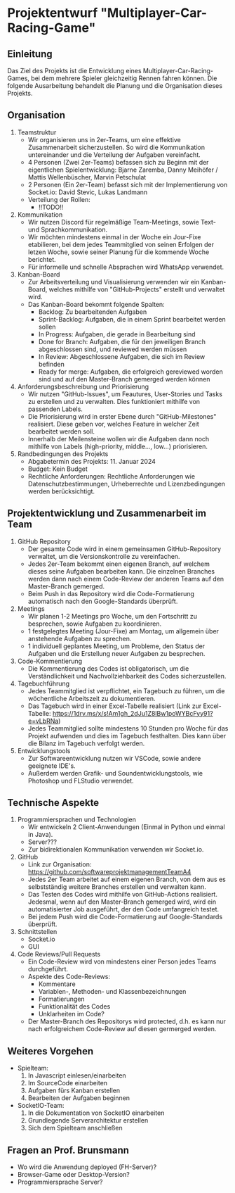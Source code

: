# Projektentwurf "Multiplayer-Car-Racing-Game"

## Einleitung
Das Ziel des Projekts ist die Entwicklung eines Multiplayer-Car-Racing-Games, bei dem mehrere Spieler gleichzeitig Rennen fahren können. Die folgende Ausarbeitung behandelt die Planung und die Organisation dieses Projekts.

## Organisation

1. Teamstruktur
    - Wir organisieren uns in 2er-Teams, um eine effektive Zusammenarbeit sicherzustellen. So wird die Kommunikation untereinander und die Verteilung der Aufgaben vereinfacht.
    - 4 Personen (Zwei 2er-Teams) befassen sich zu Beginn mit der eigentlichen Spielentwicklung: Bjarne Zaremba, Danny Meihöfer / Mattis Wellenbüscher, Marvin Petschulat
    - 2 Personen (Ein 2er-Team) befasst sich mit der Implementierung von Socket.io: David Stevic, Lukas Landmann
    - Verteilung der Rollen:
        - !!TODO!!
2. Kommunikation
    - Wir nutzen Discord für regelmäßige Team-Meetings, sowie Text- und Sprachkommunikation.
    - Wir möchten mindestens einmal in der Woche ein Jour-Fixe etabilieren, bei dem jedes Teammitglied von seinen Erfolgen der letzen Woche, sowie seiner Planung für die kommende Woche berichtet.
    - Für informelle und schnelle Absprachen wird WhatsApp verwendet.
3. Kanban-Board
    - Zur Arbeitsverteilung und Visualisierung verwenden wir ein Kanban-Board, welches mithilfe von "GitHub-Projects" erstellt und verwaltet wird.
    - Das Kanban-Board bekommt folgende Spalten:
        - Backlog: Zu bearbeitenden Aufgaben
        - Sprint-Backlog: Aufgaben, die in einem Sprint bearbeitet werden sollen
        - In Progress: Aufgaben, die gerade in Bearbeitung sind
        - Done for Branch: Aufgaben, die für den jeweiligen Branch abgeschlossen sind, und reviewed werden müssen
        - In Review: Abgeschlossene Aufgaben, die sich im Review befinden
        - Ready for merge: Aufgaben, die erfolgreich gereviewed worden sind und auf den Master-Branch gemerged werden können
4. Anforderungsbeschreibung und Priorisierung
    - Wir nutzen "GitHub-Issues", um Feautures, User-Stories und Tasks zu erstellen und zu verwalten. Dies funktioniert mithilfe von passenden Labels.
    - Die Priorisierung wird in erster Ebene durch "GitHub-Milestones" realisiert. Diese geben vor, welches Feature in welcher Zeit bearbeitet werden soll.
    - Innerhalb der Meilensteine wollen wir die Aufgaben dann noch mithilfe von Labels (high-priority, middle..., low...) priorisieren.
5. Randbedingungen des Projekts
    - Abgabetermin des Projekts: 11. Januar 2024
    - Budget: Kein Budget
    - Rechtliche Anforderungen: Rechtliche Anforderungen wie Datenschutzbestimmungen, Urheberrechte und Lizenzbedingungen werden berücksichtigt.

    
## Projektentwicklung und Zusammenarbeit im Team
1. GitHub Repository
    - Der gesamte Code wird in einem gemeinsamen GitHub-Repository verwaltet, um die Versionskontrolle zu vereinfachen.
    - Jedes 2er-Team bekommt einen eigenen Branch, auf welchem dieses seine Aufgaben bearbeiten kann. Die einzelnen Branches werden dann nach einem Code-Review der anderen Teams auf den Master-Branch gemerged.
    - Beim Push in das Repository wird die Code-Formatierung automatisch nach den Google-Standards überprüft. 
2. Meetings
    - Wir planen 1-2 Meetings pro Woche, um den Fortschritt zu besprechen, sowie Aufgaben zu koordinieren.
    - 1 festgelegtes Meeting (Jour-Fixe) am Montag, um allgemein über anstehende Aufgaben zu sprechen.
    - 1 individuell geplantes Meeting, um Probleme, den Status der Aufgaben und die Erstellung neuer Aufgaben zu besprechen.
3. Code-Kommentierung
    - Die Kommentierung des Codes ist obligatorisch, um die Verständlichkeit und Nachvollziehbarkeit des Codes sicherzustellen.
4. Tagebuchführung
    - Jedes Teammitglied ist verpflichtet, ein Tagebuch zu führen, um die wöchentliche Arbeitszeit zu dokumentieren.
    - Das Tagebuch wird in einer Excel-Tabelle realisiert (Link zur Excel-Tabelle: https://1drv.ms/x/s!Am1gh_2dJu1Z8lBw1poWYBcFyy91?e=vLbRNa)
    - Jedes Teammitglied sollte mindestens 10 Stunden pro Woche für das Projekt aufwenden und dies im Tagebuch festhalten. Dies kann über die Bilanz im Tagebuch verfolgt werden.
5. Entwicklungstools
    - Zur Softwareentwicklung nutzen wir VSCode, sowie andere geeignete IDE's.
    - Außerdem werden Grafik- und Soundentwicklungstools, wie Photoshop und FLStudio verwendet. 

## Technische Aspekte
1. Programmiersprachen und Technologien
    - Wir entwickeln 2 Client-Anwendungen (Einmal in Python und einmal in Java).
    - Server???
    - Zur bidirektionalen Kommunikation verwenden wir Socket.io.
2. GitHub
    - Link zur Organisation: https://github.com/softwareprojektmanagementTeamA4
    - Jedes 2er Team arbeitet auf einem eigenen Branch, von dem aus es selbstständig weitere Branches erstellen und verwalten kann.
    - Das Testen des Codes wird mithilfe von GitHub-Actions realisiert. Jedesmal, wenn auf den Master-Branch gemerged wird, wird ein automatisierter Job ausgeführt, der den Code umfangreich testet.
    - Bei jedem Push wird die Code-Formatierung auf Google-Standards überprüft.
3. Schnittstellen
    - Socket.io
    - GUI
4. Code Reviews/Pull Requests
    - Ein Code-Review wird von mindestens einer Person jedes Teams durchgeführt.
    - Aspekte des Code-Reviews:
        - Kommentare
        - Variablen-, Methoden- und Klassenbezeichnungen
        - Formatierungen
        - Funktionalität des Codes
        - Unklarheiten im Code?
    - Der Master-Branch des Repositorys wird protected, d.h. es kann nur nach erfolgreichem Code-Review auf diesen germerged werden.
  
## Weiteres Vorgehen
- Spielteam:
    1. In Javascript einlesen/einarbeiten			
    2. Im SourceCode einarbeiten
    3. Aufgaben fürs Kanban erstellen			
    4. Bearbeiten der Aufgaben beginnen
- SocketIO-Team:
    1. In die Dokumentation von SocketIO einarbeiten				
    2. Grundlegende Serverarchitektur erstellen				
    3. Sich dem Spielteam anschließen				
				

## Fragen an Prof. Brunsmann
- Wo wird die Anwendung deployed (FH-Server)?
- Browser-Game oder Desktop-Version?
- Programmiersprache Server?
